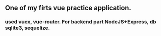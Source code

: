 ## One of my firts vue practice application. 
### used vuex, vue-router. For backend part NodeJS+Express, db sqlite3, sequelize.
